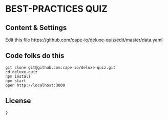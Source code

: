BEST-PRACTICES QUIZ
=====================

## Content & Settings
Edit this file https://github.com/cape-io/deluxe-quiz/edit/master/data.yaml

## Code folks do this

```
git clone git@github.com:cape-io/deluxe-quiz.git
cd deluxe-quiz
npm install
npm start
open http://localhost:3000
```

## License

?
